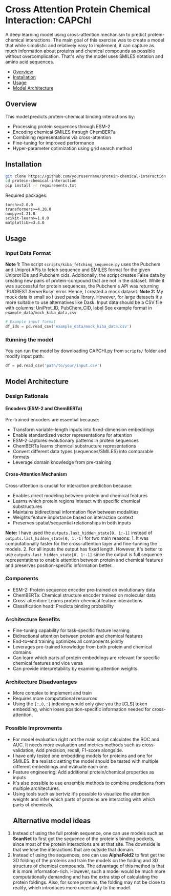 # Cross Attention Protein Chemical Interaction: CAPChI

A deep learning model using cross-attention mechanism to predict protein-chemical interactions. 
The main goal of this exercise was to create a model that while simplistic and relatively easy to implement, it can capture as much information about proteins and chemical compounds as possible without overcomplication. That's why the model uses SMILES notation and amino acid sequences. 
- [Overview](#section-1)
- [Installation](#section-2)
- [Usage](#subsection-21)
- [Model Architecture](#section-3)

## Overview

This model predicts protein-chemical binding interactions by:
- Processing protein sequences through ESM-2
- Encoding chemical SMILES through ChemBERTa
- Combining representations via cross-attention
- Fine-tuning for improved performance
- Hyper-parameter optimization using grid search method

## Installation

```bash
git clone https://github.com/yourusername/protein-chemical-interaction
cd protein-chemical-interaction
pip install -r requirements.txt
```

Required packages:
```
torch>=2.0.0
transformers>=4.30.0
numpy>=1.21.0
scikit-learn>=1.0.0
matplotlib>=3.4.0
```

## Usage

### Input Data Format
**Note 1:** The script `scripts/kiba_fetching_sequence.py` uses the Pubchem and Uniprot APIs to fetch sequence and SMILES format for the given Uniprot IDs and Pubchem cids. Additionally, the script creates False data by creating new pairs of protein-compound that are not in the dataset. While it was successful for protein sequences, the Pubchem's API was returning 'PUGREST.ServerBusy' error. Hence, I created a mock dataset.
**Note 2:** My mock data is small so I used panda library. However, for large datasets it's more suitable to use alternatives like Dask. 
Input data should be a CSV file with columns: UniProt_ID, PubChem_CID, label
See example format in `example_data/mock_kiba_data.csv`

```python
# Example input format
df_ids = pd.read_csv('example_data/mock_kiba_data.csv')
```
### Running the model
You can run the model by downloading CAPCHI.py from `scripts/` folder and modify input path:
```python
df = pd.read_csv('path/to/your/input.csv')
```
## Model Architecture

### Design Rationale

#### Encoders (ESM-2 and ChemBERTa)
Pre-trained encoders are essential because:
- Transform variable-length inputs into fixed-dimension embeddings
- Enable standardized vector representations for attention
- ESM-2 captures evolutionary patterns in protein sequences
- ChemBERTa learns chemical substructure representations
- Convert different data types (sequences/SMILES) into comparable formats
- Leverage domain knowledge from pre-training

#### Cross-Attention Mechanism
Cross-attention is crucial for interaction prediction because:
- Enables direct modeling between protein and chemical features
- Learns which protein regions interact with specific chemical substructures
- Maintains bidirectional information flow between modalities
- Weights feature importance based on interaction context
- Preserves spatial/sequential relationships in both inputs
  
**Note:** I have used the `outputs.last_hidden_state[0, 1:-1]` instead of `outputs.last_hidden_state[0, 1:-1]` for two main reasons: 1. It was computationally faster for the cross-attention layer and fine-tunning the models. 2. For all inputs the output has fixed length. However, it's better to use `outputs.last_hidden_state[0, 1:-1]` since the output is full sequence representations to enable attention between protein and chemical features and preserves position-specific information better. 
### Components
- ESM-2: Protein sequence encoder pre-trained on evolutionary data
- ChemBERTa: Chemical structure encoder trained on molecular data
- Cross-attention: Learns protein-chemical feature interactions
- Classification head: Predicts binding probability

### Architecture Benefits
- Fine-tuning capability for task-specific feature learning
- Bidirectional attention between protein and chemical features
- End-to-end training optimizes all components jointly
- Leverages pre-trained knowledge from both protein and chemical domains
- Can learn which parts of protein embeddings are relevant for specific chemical features and vice versa
- Can provide interpretability by examining attention weights

### Architecture Disadvantages
- More complex to implement and train
- Requires more computational resources
- Using the `[:,0,:]` indexing would only give you the [CLS] token embedding, which loses position-specific information needed for cross-attention.

### Possible Improvments 
- For model evaluation right not the main script calculates the ROC and AUC. It needs more evaluation and metrics methods such as cross-validation, Add precision, recall, F1-score alongside.
- I have only tested one embedding models for proteins and one for SMILES. It a realistic setting the model should be tested with multiple different embeddings and evaluate each one.
- Feature engineering: Add additional protein/chemical properties as inputs
- It's also possible to use ensemble methods to combine predictions from multiple architectures. 
- Using tools such as bertviz it's possible to visualize the attention weights and infer which parts of proteins are interacting with which parts of chemicals. 
  ## Alternative model ideas
1. Instead of using the full protein sequence, one can use models such as **ScanNet** to first get the sequence of the protein's binding pockets, since most of the protein interactions are at that site. The downside is that we lose the interactions that are outside that domain.
2. Instead of using the sequences, one can use **AlphaFold2** to first get the 3D folding of the proteins and train the models on the folding and 3D structure of chemical compounds. The advantage of this method is that it is more information-rich. However, such a model would be much more computationally demanding and has the extra step of calculating the protein foldings. Also, for some proteins, the folding may not be close to reality, which introduces more uncertainty to the model.
  
